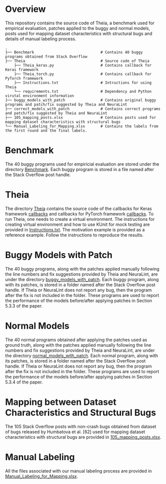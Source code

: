 
# Overview
This repository contains the source code of Theia, a benchmark used for empirical evaluation, patches applied to the buggy and normal models, posts used for mapping dataset characteristics with structural bugs and details of manual labeling process. 
```
.
├── Benchmark                              # Contains 40 buggy programs obtained from Stack Overflow 
├── Theia                                  # Source code of Theia
    ├── Theia_keras.py                     # Contains callback for Keras framework
    ├── Theia_torch.py                     # Contains callback for PyTorch framework
    ├── Instructions.txt                   # Intructions for using Theia
    └── requirements.txt                   # Dependency and Python virutal environment information
├── buggy_models_with_patch                # Contains original buggy programs and patch/fix suggested by Theia and NeuraLint
├── correct_models_with_patch              # Contains correct programs and patch/fix suggested by Theia and NeuraLint
├── 105_mapping_posts.xlsx                 # Contains posts used for mapping dataset characteristics with structural bugs
└── Manual_Labeling_for_Mapping.xlsx       # Contains the labels from the first round and the final labels.
```
# Benchmark
The 40 buggy programs used for empiricial evaluation are stored under the directory [Benchmark](https://github.com/anoau/Theia/tree/main/Benchmark). Each buggy program is stored in a file named after the Stack Overflow post handle. 

# Theia
The directory [Theia](https://github.com/anoau/Theia/tree/main/Theia) contains the source code of the callbacks for Keras framework [callbacks](https://github.com/anoau/Theia/blob/main/Theia/Theia_keras.py) and callbacks for PyTorch framework [callbacks](https://github.com/anoau/Theia/blob/main/Theia/Theia_torch.py). To run Theia, one needs to create a virtual environment. The instructions for creating virtual environment and how to use KUnit for mock testing are provided in [Instructions.txt](https://github.com/anoau/Theia/blob/main/Theia/Instructions.txt). The motivation example is provided as a reference example. Follow the instructions to reproduce the results.


# Buggy Models with Patch
The 40 buggy programs, along with the patches applied manually following the line numbers and fix suggestions provided by Theia and NeuraLint, are under the directory [buggy_models_with_patch](https://github.com/anoau/Theia/tree/main/buggy_models_with_patch). Each buggy program, along with its patches, is stored in a folder named after the Stack Overflow post handle. If Theia or NeuraLint does not report any bug, then the program after the fix is not included in the folder. These programs are used to report the performance of the models before/after applying patches in Section 5.3.3 of the paper.

# Normal Models
The 40 normal programs obtained after applying the patches used as ground truth, along with the patches applied manually following the line numbers and fix suggestions provided by Theia and NeuraLint, are under the directory  [normal_models_with_patch](https://github.com/anoau/Theia/tree/main/normal_models_with_patch). Each normal program, along with its patches, is stored in a folder named after the Stack Overflow post handle. If Theia or NeuraLint does not report any bug, then the program after the fix is not included in the folder. These programs are used to report the performance of the models before/after applying patches in Section 5.3.4 of the paper.

# Mapping between Dataset Characteristics and Structural Bugs
The 105 Stack Overflow posts with non-crash bugs obtained from dataset of bugs released by Humbatova et al. [62] used for mapping dataset characteristics with structural bugs are provided in [105_mapping_posts.xlsx](https://github.com/anoau/Theia/blob/main/105_mapping_posts.xlsx).

#  Manual Labeling
All the files associated with our manual labeling process are provided in  [Manual_Labeling_for_Mapping.xlsx](https://github.com/anoau/Theia/blob/main/Manual_Labeling_for_Mapping.xlsx).
